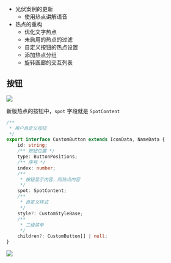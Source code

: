 - 光伏案例的更新
	- 使用热点讲解语音
- 热点的重构
	- 优化文字热点
	- 未启用的热点的过滤
	- 自定义按钮的热点设置
	- 添加热点分组
	- 旋转画廊的交互列表

## 按钮

![](Pasted%20image%2020240520141042.png)

新版热点的按钮中，`spot` 字段就是 `SpotContent`

```ts
/**
 * 用户自定义按钮
 */
export interface CustomButton extends IconData, NameData {
    id: string;
    /** 按钮位置 */
    type: ButtonPositions;
    /** 序号 */
    index: number;
    /**
     * 按钮显示内容，同热点内容
     */
    spot: SpotContent;
    /**
     * 自定义样式
     */
    style?: CustomStyleBase;
    /**
     * 二级菜单
     */
    children?: CustomButton[] | null;
}
```

![](Pasted%20image%2020240520141734.png)